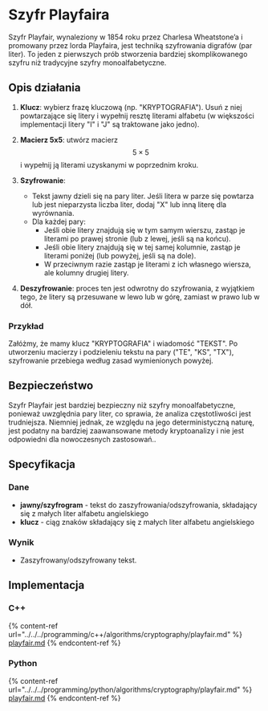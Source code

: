 # Szyfr Playfaira

Szyfr Playfair, wynaleziony w 1854 roku przez Charlesa Wheatstone’a i promowany przez lorda Playfaira, jest techniką szyfrowania digrafów (par liter). To jeden z pierwszych prób stworzenia bardziej skomplikowanego szyfru niż tradycyjne szyfry monoalfabetyczne.

## Opis działania

1. **Klucz**: wybierz frazę kluczową (np. "KRYPTOGRAFIA"). Usuń z niej powtarzające się litery i wypełnij resztę literami alfabetu (w większości implementacji litery "I" i "J" są traktowane jako jedno). 

2. **Macierz 5x5**: utwórz macierz $$5\times5$$ i wypełnij ją literami uzyskanymi w poprzednim kroku.

3. **Szyfrowanie**:
   - Tekst jawny dzieli się na pary liter. Jeśli litera w parze się powtarza lub jest nieparzysta liczba liter, dodaj "X" lub inną literę dla wyrównania.
   - Dla każdej pary:
     - Jeśli obie litery znajdują się w tym samym wierszu, zastąp je literami po prawej stronie (lub z lewej, jeśli są na końcu).
     - Jeśli obie litery znajdują się w tej samej kolumnie, zastąp je literami poniżej (lub powyżej, jeśli są na dole).
     - W przeciwnym razie zastąp je literami z ich własnego wiersza, ale kolumny drugiej litery.

4. **Deszyfrowanie**: proces ten jest odwrotny do szyfrowania, z wyjątkiem tego, że litery są przesuwane w lewo lub w górę, zamiast w prawo lub w dół.

### Przykład

Załóżmy, że mamy klucz "KRYPTOGRAFIA" i wiadomość "TEKST". Po utworzeniu macierzy i podzieleniu tekstu na pary ("TE", "KS", "TX"), szyfrowanie przebiega według zasad wymienionych powyżej.

## Bezpieczeństwo

Szyfr Playfair jest bardziej bezpieczny niż szyfry monoalfabetyczne, ponieważ uwzględnia pary liter, co sprawia, że analiza częstotliwości jest trudniejsza. Niemniej jednak, ze względu na jego deterministyczną naturę, jest podatny na bardziej zaawansowane metody kryptoanalizy i nie jest odpowiedni dla nowoczesnych zastosowań..

## Specyfikacja

### Dane

- **jawny/szyfrogram** - tekst do zaszyfrowania/odszyfrowania, składający się z małych liter alfabetu angielskiego
- **klucz** - ciąg znaków składający się z małych liter alfabetu angielskiego

### Wynik

- Zaszyfrowany/odszyfrowany tekst.

## Implementacja

### C++

{% content-ref url="../../../programming/c++/algorithms/cryptography/playfair.md" %}
[playfair.md](../../../programming/c++/algorithms/cryptography/playfair.md)
{% endcontent-ref %}

### Python

{% content-ref url="../../../programming/python/algorithms/cryptography/playfair.md" %}
[playfair.md](../../../programming/python/algorithms/cryptography/playfair.md)
{% endcontent-ref %}
